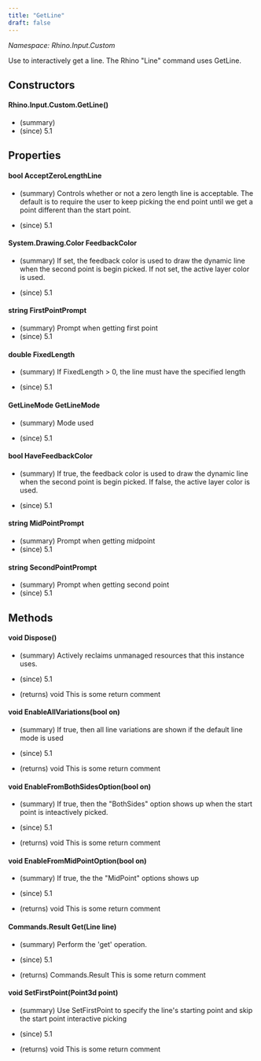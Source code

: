 ```yaml
---
title: "GetLine"
draft: false
---
```


*Namespace: Rhino.Input.Custom*

   Use to interactively get a line.  The Rhino "Line" command uses GetLine.
   
## Constructors
#### Rhino.Input.Custom.GetLine()
- (summary) 
- (since) 5.1
## Properties
#### bool AcceptZeroLengthLine
- (summary) 
     Controls whether or not a zero length line is acceptable.
     The default is to require the user to keep picking the end
     point until we get a point different than the start point.
     
- (since) 5.1
#### System.Drawing.Color FeedbackColor
- (summary) 
     If set, the feedback color is used to draw the dynamic
     line when the second point is begin picked.  If not set,
     the active layer color is used.
     
- (since) 5.1
#### string FirstPointPrompt
- (summary) Prompt when getting first point
- (since) 5.1
#### double FixedLength
- (summary) 
     If FixedLength > 0, the line must have the specified length
     
- (since) 5.1
#### GetLineMode GetLineMode
- (summary) 
     Mode used
     
- (since) 5.1
#### bool HaveFeedbackColor
- (summary) 
     If true, the feedback color is used to draw the dynamic
     line when the second point is begin picked.  If false,
     the active layer color is used.
     
- (since) 5.1
#### string MidPointPrompt
- (summary) Prompt when getting midpoint
- (since) 5.1
#### string SecondPointPrompt
- (summary) Prompt when getting second point
- (since) 5.1
## Methods
#### void Dispose()
- (summary) 
     Actively reclaims unmanaged resources that this instance uses.
     
- (since) 5.1
- (returns) void This is some return comment
#### void EnableAllVariations(bool on)
- (summary) 
     If true, then all line variations are shown if the default line mode is used
     
- (since) 5.1
- (returns) void This is some return comment
#### void EnableFromBothSidesOption(bool on)
- (summary) 
     If true, then the "BothSides" option shows up when the
     start point is inteactively picked.
     
- (since) 5.1
- (returns) void This is some return comment
#### void EnableFromMidPointOption(bool on)
- (summary) 
     If true, the the "MidPoint" options shows up
     
- (since) 5.1
- (returns) void This is some return comment
#### Commands.Result Get(Line line)
- (summary) 
     Perform the 'get' operation.
     
- (since) 5.1
- (returns) Commands.Result This is some return comment
#### void SetFirstPoint(Point3d point)
- (summary) 
     Use SetFirstPoint to specify the line's starting point and skip
     the start point interactive picking
     
- (since) 5.1
- (returns) void This is some return comment
